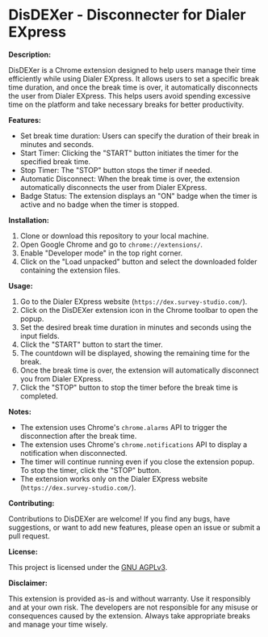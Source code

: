 # DisDEXer - Disconnecter for Dialer EXpress

**Description:**

DisDEXer is a Chrome extension designed to help users manage their time efficiently while using Dialer EXpress. It allows users to set a specific break time duration, and once the break time is over, it automatically disconnects the user from Dialer EXpress. This helps users avoid spending excessive time on the platform and take necessary breaks for better productivity.

**Features:**

- Set break time duration: Users can specify the duration of their break in minutes and seconds.
- Start Timer: Clicking the "START" button initiates the timer for the specified break time.
- Stop Timer: The "STOP" button stops the timer if needed.
- Automatic Disconnect: When the break time is over, the extension automatically disconnects the user from Dialer EXpress.
- Badge Status: The extension displays an "ON" badge when the timer is active and no badge when the timer is stopped.

**Installation:**

1. Clone or download this repository to your local machine.
2. Open Google Chrome and go to `chrome://extensions/`.
3. Enable "Developer mode" in the top right corner.
4. Click on the "Load unpacked" button and select the downloaded folder containing the extension files.

**Usage:**

1. Go to the Dialer EXpress website (`https://dex.survey-studio.com/`).
2. Click on the DisDEXer extension icon in the Chrome toolbar to open the popup.
3. Set the desired break time duration in minutes and seconds using the input fields.
4. Click the "START" button to start the timer.
5. The countdown will be displayed, showing the remaining time for the break.
6. Once the break time is over, the extension will automatically disconnect you from Dialer EXpress.
7. Click the "STOP" button to stop the timer before the break time is completed.

**Notes:**

- The extension uses Chrome's `chrome.alarms` API to trigger the disconnection after the break time.
- The extension uses Chrome's `chrome.notifications` API to display a notification when disconnected.
- The timer will continue running even if you close the extension popup. To stop the timer, click the "STOP" button.
- The extension works only on the Dialer EXpress website (`https://dex.survey-studio.com/`).

**Contributing:**

Contributions to DisDEXer are welcome! If you find any bugs, have suggestions, or want to add new features, please open an issue or submit a pull request.

**License:**

This project is licensed under the [GNU AGPLv3](LICENSE).

**Disclaimer:**

This extension is provided as-is and without warranty. Use it responsibly and at your own risk. The developers are not responsible for any misuse or consequences caused by the extension. Always take appropriate breaks and manage your time wisely.
